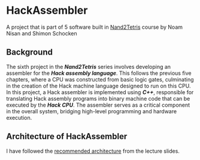 # HackAssembler
A project that is part of 5 software built in [Nand2Tetris](https://www.nand2tetris.org/) course by Noam Nisan and Shimon Schocken

## Background
The sixth project in the ***Nand2Tetris*** series involves developing an assembler for the ***Hack assembly language***. This follows the previous five chapters, where a CPU was constructed from basic logic gates, culminating in the creation of the Hack machine language designed to run on this CPU. In this project, a Hack assembler is implemented using ***C++***, responsible for translating Hack assembly programs into binary machine code that can be executed by the ***Hack CPU***. The assembler serves as a critical component in the overall system, bridging high-level programming and hardware execution.

## Architecture of HackAssembler
I have followed the [recommended architecture](https://drive.google.com/file/d/1uKGRMnL-gqk9DsgeN50z0EpHoSMWe6F5/view) from the lecture slides.